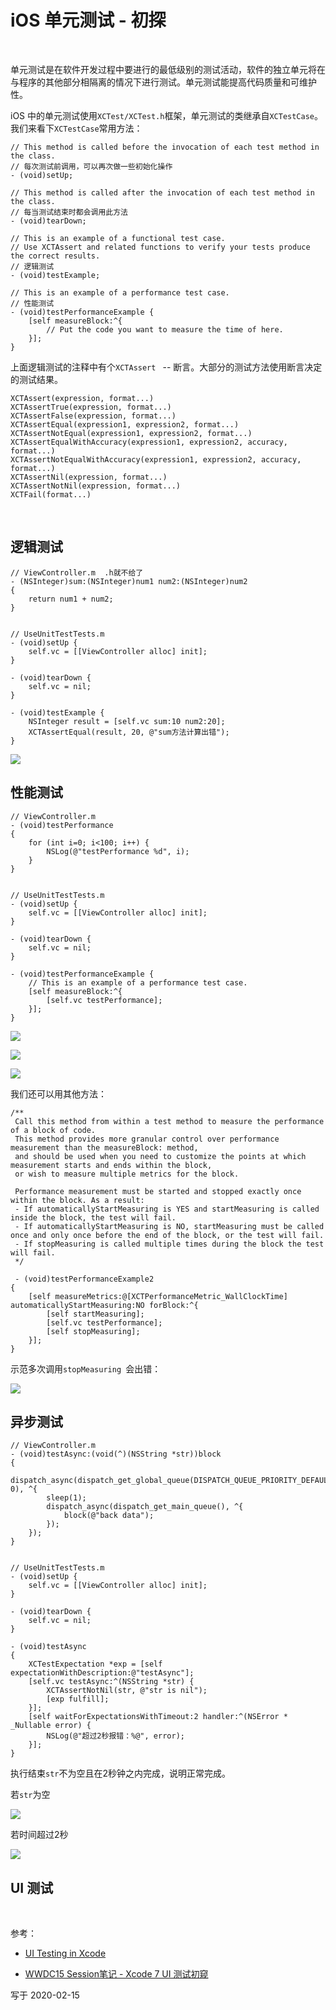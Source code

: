 
# iOS 单元测试 - 初探

<br>

单元测试是在软件开发过程中要进行的最低级别的测试活动，软件的独立单元将在与程序的其他部分相隔离的情况下进行测试。单元测试能提高代码质量和可维护性。

iOS 中的单元测试使用`XCTest/XCTest.h`框架，单元测试的类继承自`XCTestCase`。我们来看下`XCTestCase`常用方法：

```
// This method is called before the invocation of each test method in the class.
// 每次测试前调用，可以再次做一些初始化操作
- (void)setUp;

// This method is called after the invocation of each test method in the class.
// 每当测试结束时都会调用此方法
- (void)tearDown;

// This is an example of a functional test case.
// Use XCTAssert and related functions to verify your tests produce the correct results.
// 逻辑测试
- (void)testExample;

// This is an example of a performance test case.
// 性能测试
- (void)testPerformanceExample {
    [self measureBlock:^{
        // Put the code you want to measure the time of here.
    }];
}
```

上面逻辑测试的注释中有个`XCTAssert ` -- 断言。大部分的测试方法使用断言决定的测试结果。

```
XCTAssert(expression, format...)
XCTAssertTrue(expression, format...)
XCTAssertFalse(expression, format...)
XCTAssertEqual(expression1, expression2, format...)
XCTAssertNotEqual(expression1, expression2, format...)
XCTAssertEqualWithAccuracy(expression1, expression2, accuracy, format...)
XCTAssertNotEqualWithAccuracy(expression1, expression2, accuracy, format...)
XCTAssertNil(expression, format...)
XCTAssertNotNil(expression, format...)
XCTFail(format...) 
```


<br>

## 逻辑测试

```
// ViewController.m  .h就不给了
- (NSInteger)sum:(NSInteger)num1 num2:(NSInteger)num2
{
    return num1 + num2;
}


// UseUnitTestTests.m
- (void)setUp {
    self.vc = [[ViewController alloc] init];
}

- (void)tearDown {
    self.vc = nil;
}

- (void)testExample {
    NSInteger result = [self.vc sum:10 num2:20];
    XCTAssertEqual(result, 20, @"sum方法计算出错");
}
```

![](../Images/iOS/UnitTest/UnitTest_image0101.png)

## 性能测试

```
// ViewController.m
- (void)testPerformance
{
    for (int i=0; i<100; i++) {
        NSLog(@"testPerformance %d", i);
    }
}


// UseUnitTestTests.m
- (void)setUp {
    self.vc = [[ViewController alloc] init];
}

- (void)tearDown {
    self.vc = nil;
}

- (void)testPerformanceExample {
    // This is an example of a performance test case.
    [self measureBlock:^{
        [self.vc testPerformance];
    }];
}
```

![](../Images/iOS/UnitTest/UnitTest_image0102.png)

![](../Images/iOS/UnitTest/UnitTest_image0103.png)

![](../Images/iOS/UnitTest/UnitTest_image0104.png)

我们还可以用其他方法：

```
/**
 Call this method from within a test method to measure the performance of a block of code. 
 This method provides more granular control over performance measurement than the measureBlock: method, 
 and should be used when you need to customize the points at which measurement starts and ends within the block, 
 or wish to measure multiple metrics for the block.
 
 Performance measurement must be started and stopped exactly once within the block. As a result:
 - If automaticallyStartMeasuring is YES and startMeasuring is called inside the block, the test will fail.
 - If automaticallyStartMeasuring is NO, startMeasuring must be called once and only once before the end of the block, or the test will fail.
 - If stopMeasuring is called multiple times during the block the test will fail.
 */
 
 - (void)testPerformanceExample2 
{
    [self measureMetrics:@[XCTPerformanceMetric_WallClockTime] automaticallyStartMeasuring:NO forBlock:^{
        [self startMeasuring];
        [self.vc testPerformance];
        [self stopMeasuring];
    }];
}
```

示范多次调用`stopMeasuring `会出错：

![](../Images/iOS/UnitTest/UnitTest_image0105.png)


## 异步测试


```
// ViewController.m
- (void)testAsync:(void(^)(NSString *str))block
{
    dispatch_async(dispatch_get_global_queue(DISPATCH_QUEUE_PRIORITY_DEFAULT, 0), ^{
        sleep(1);
        dispatch_async(dispatch_get_main_queue(), ^{
            block(@"back data");
        });
    });
}


// UseUnitTestTests.m
- (void)setUp {
    self.vc = [[ViewController alloc] init];
}

- (void)tearDown {
    self.vc = nil;
}

- (void)testAsync
{
    XCTestExpectation *exp = [self expectationWithDescription:@"testAsync"];
    [self.vc testAsync:^(NSString *str) {
        XCTAssertNotNil(str, @"str is nil");
        [exp fulfill];
    }];
    [self waitForExpectationsWithTimeout:2 handler:^(NSError * _Nullable error) {
        NSLog(@"超过2秒报错：%@", error);
    }];
}
```

执行结束`str`不为空且在2秒钟之内完成，说明正常完成。

若`str`为空

![](../Images/iOS/UnitTest/UnitTest_image0106.png)

若时间超过2秒

![](../Images/iOS/UnitTest/UnitTest_image0107.png)



## UI 测试


<br>

参考：

- [UI Testing in Xcode](https://developer.apple.com/videos/play/wwdc2015/406/)

- [WWDC15 Session笔记 - Xcode 7 UI 测试初窥](https://onevcat.com/2015/09/ui-testing/)

写于 2020-02-15

<br>



